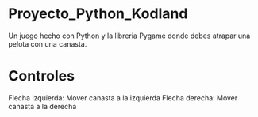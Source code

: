 # Proyecto_Python_Kodland

Un juego hecho con Python y la libreria Pygame donde debes atrapar una pelota con una canasta.

# Controles
Flecha izquierda: Mover canasta a la izquierda
Flecha derecha: Mover canasta a la derecha
